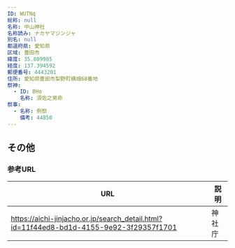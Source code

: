 ```yaml
---
ID: WUTNq
総称: null
名称: 中山神社
名称読み: ナカヤマジンジャ
別名: null
都道府県: 愛知県
区域: 豊田市
緯度: 35.089985
経度: 137.394592
郵便番号: 4443201
住所: 愛知県豊田市梨野町横畑68番地
祭神:
  - ID: BHo
    名称: 須佐之男命
祭事:
  - 名称: 例祭
    備考: 44850
---
```


## その他

### 参考URL

| URL                                                                                     | 説明   |
| --------------------------------------------------------------------------------------- | ------ |
| https://aichi-jinjacho.or.jp/search_detail.html?id=11f44ed8-bd1d-4155-9e92-3f29357f1701 | 神社庁 |
